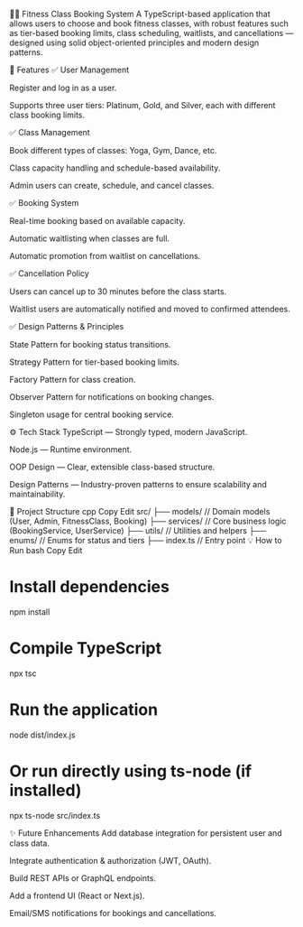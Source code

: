 🏋️‍♀️ Fitness Class Booking System
A TypeScript-based application that allows users to choose and book fitness classes, with robust features such as tier-based booking limits, class scheduling, waitlists, and cancellations — designed using solid object-oriented principles and modern design patterns.

🚀 Features
✅ User Management

Register and log in as a user.

Supports three user tiers: Platinum, Gold, and Silver, each with different class booking limits.

✅ Class Management

Book different types of classes: Yoga, Gym, Dance, etc.

Class capacity handling and schedule-based availability.

Admin users can create, schedule, and cancel classes.

✅ Booking System

Real-time booking based on available capacity.

Automatic waitlisting when classes are full.

Automatic promotion from waitlist on cancellations.

✅ Cancellation Policy

Users can cancel up to 30 minutes before the class starts.

Waitlist users are automatically notified and moved to confirmed attendees.

✅ Design Patterns & Principles

State Pattern for booking status transitions.

Strategy Pattern for tier-based booking limits.

Factory Pattern for class creation.

Observer Pattern for notifications on booking changes.

Singleton usage for central booking service.

⚙️ Tech Stack
TypeScript — Strongly typed, modern JavaScript.

Node.js — Runtime environment.

OOP Design — Clear, extensible class-based structure.

Design Patterns — Industry-proven patterns to ensure scalability and maintainability.

📁 Project Structure
cpp
Copy
Edit
src/
├── models/        // Domain models (User, Admin, FitnessClass, Booking)
├── services/      // Core business logic (BookingService, UserService)
├── utils/         // Utilities and helpers
├── enums/         // Enums for status and tiers
├── index.ts       // Entry point
💡 How to Run
bash
Copy
Edit
# Install dependencies
npm install

# Compile TypeScript
npx tsc

# Run the application
node dist/index.js

# Or run directly using ts-node (if installed)
npx ts-node src/index.ts


✨ Future Enhancements
Add database integration for persistent user and class data.

Integrate authentication & authorization (JWT, OAuth).

Build REST APIs or GraphQL endpoints.

Add a frontend UI (React or Next.js).

Email/SMS notifications for bookings and cancellations.

